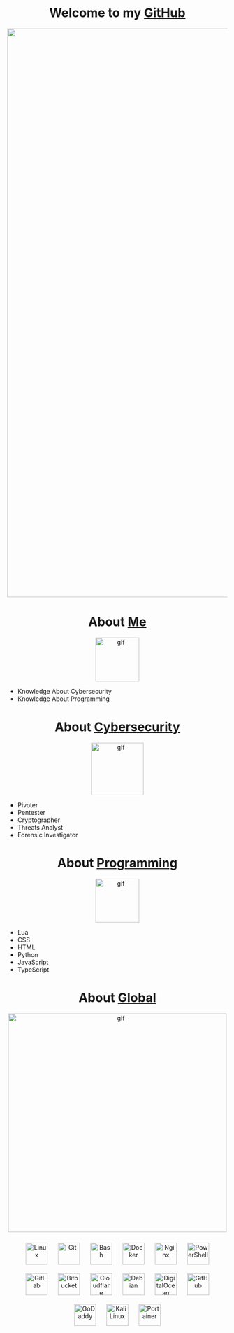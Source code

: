 <h1 align="center">Welcome to my <a href="https://github.com/gimnasio/">GitHub</a></h1>
<p align="center">
  <img align="center" alt="gif" width="1300" src="https://media.discordapp.net/attachments/1156671242879914065/1283389221369024596/asciinight.gif?ex=66e2d0da&is=66e17f5a&hm=7ce598a36b1b6e1ed597c2311be7dd438d6233960adb21202882da42d16959c3&=">
</p>

<h1 align="center">About <a href="https://github.com/gimnasio/">Me</a></h1>
<p align="center">
  <img align="center" alt="gif" width="100" src="https://media.discordapp.net/attachments/1156671242879914065/1283391045148741733/purple_gengar_1.png?ex=66e2d28d&is=66e1810d&hm=cc75f9920bec71a4650b6cb685a5decca093adad54547db2918dcb1af0ebf9e1&=&format=webp&quality=lossless">
</p>

- Knowledge About Cybersecurity
- Knowledge About Programming

<h1 align="center">About <a href="https://www.kali.org/">Cybersecurity</a></h1>
<p align="center">
  <img align="center" alt="gif" width="120" src="https://cdn.discordapp.com/attachments/1156671242879914065/1283392129745289227/kali.png?ex=66e2d390&is=66e18210&hm=4a8bbaa43bc78e458b06e4d5b4c28825b3546ee963adeeca624cf6c19ea911bd&">
</p>

- Pivoter
- Pentester
- Cryptographer
- Threats Analyst
- Forensic Investigator

<h1 align="center">About <a href="https://code.visualstudio.com/">Programming</a></h1>
<p align="center">
  <img align="center" alt="gif" width="100" src="https://media.discordapp.net/attachments/1156671242879914065/1283392758127657033/Visual_Studio_Code.png?ex=66e2d425&is=66e182a5&hm=78ea85772ff29e111aa9a384d0cbf69a04c1d1494d25a6964e7add7c1db0b7e5&=&format=webp&quality=lossless">
</p>

- Lua
- CSS
- HTML
- Python
- JavaScript
- TypeScript

<h1 align="center">About <a href="https://github.com/gimnasio/">Global</a></h1>
<p align="center">
  <img align="center" alt="gif" width="500" src="https://media.discordapp.net/attachments/1156671242879914065/1212176057164238888/b_planeta.gif?ex=65f0e1ed&is=65de6ced&hm=527ce5a561c0c318810f3967789cd4d796ddabf0f9596ac2ac54430c4368c4e8&=">
</p>

<p align="center">
  <a href="https://www.linux.org/" target="_blank"><img style="margin: 10px" src="https://profilinator.rishav.dev/skills-assets/linux-original.svg" alt="Linux" height="50" /></a>
  <a href="https://github.com/" target="_blank"><img style="margin: 10px" src="https://profilinator.rishav.dev/skills-assets/git-scm-icon.svg" alt="Git" height="50" /></a>
  <a href="https://www.gnu.org/software/bash/" target="_blank"><img style="margin: 10px" src="https://profilinator.rishav.dev/skills-assets/gnu_bash-icon.svg" alt="Bash" height="50" /></a>
  <a href="https://www.docker.com/" target="_blank"><img style="margin: 10px" src="https://profilinator.rishav.dev/skills-assets/docker-original-wordmark.svg" alt="Docker" height="50" /></a>
  <a href="https://www.nginx.com/" target="_blank"><img style="margin: 10px" src="https://profilinator.rishav.dev/skills-assets/nginx-original.svg" alt="Nginx" height="50" /></a>
  <a href="https://docs.microsoft.com/en-us/powershell/" target="_blank"><img style="margin: 10px" src="https://profilinator.rishav.dev/skills-assets/powershell.png" alt="PowerShell" height="50" /></a>
  <a href="https://about.gitlab.com/" target="_blank"><img style="margin: 10px" src="https://profilinator.rishav.dev/skills-assets/gitlab.svg" alt="GitLab" height="50" /></a>
  <a href="https://www.Bitbucket.com/" target="_blank"><img style="margin: 10px" src="https://cdn.simpleicons.org/Bitbucket/#0052CC" alt="Bitbucket" height="50" /></a>
  <a href="https://www.Cloudflare.com/" target="_blank"><img style="margin: 10px" src="https://cdn.simpleicons.org/Cloudflare/#F38020" alt="Cloudflare" height="50" /></a>
  <a href="https://www.Debian.com/" target="_blank"><img style="margin: 10px" src="https://cdn.simpleicons.org/Debian/#A81D33" alt="Debian" height="50" /></a>
  <a href="https://www.DigitalOcean.com/" target="_blank"><img style="margin: 10px" src="https://cdn.simpleicons.org/DigitalOcean/#0080FF" alt="DigitalOcean" height="50" /></a>
  <a href="https://www.GitHub.com/" target="_blank"><img style="margin: 10px" src="https://cdn.simpleicons.org/GitHub/#181717" alt="GitHub" height="50" /></a>
  <a href="https://www.GoDaddy.com/" target="_blank"><img style="margin: 10px" src="https://cdn.simpleicons.org/GoDaddy/#1BDBDB" alt="GoDaddy" height="50" /></a>
  <a href="https://www.kali.org/" target="_blank"><img style="margin: 10px" src="https://cdn.simpleicons.org/kalilinux/#557C94" alt="Kali Linux" height="50" /></a>
  <a href="https://www.Portainer.io/" target="_blank"><img style="margin: 10px" src="https://cdn.simpleicons.org/Portainer/#13BEF9" alt="Portainer" height="50" /></a>
</p>
